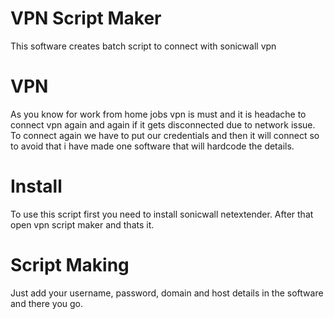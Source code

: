 # VPN Script Maker
This software creates batch script to connect with sonicwall vpn
# VPN
As you know for work from home jobs vpn is must and it is headache to connect vpn again and again if it gets disconnected due to network issue.
To connect again we have to put our credentials and then it will connect so to avoid that i have made one software that will hardcode the details.
# Install
To use this script first you need to install sonicwall netextender. After that open vpn script maker and thats it. 
# Script Making
Just add your username, password, domain and host details in the software and there you go.
